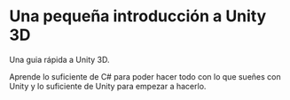 # Una pequeña introducción a Unity 3D

Una guia rápida a Unity 3D.

Aprende lo suficiente de C# para poder hacer todo con lo que sueñes con Unity y lo suficiente de Unity para empezar a hacerlo. 
